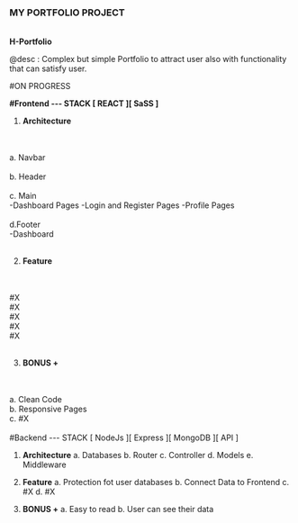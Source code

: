 ### MY PORTFOLIO PROJECT
<br>
<strong>H-Portfolio</strong>

@desc : Complex but simple Portfolio to attract user also with functionality that can satisfy user.

#ON PROGRESS

<strong>#Frontend --- STACK [ REACT ][ SaSS ]</strong>

1. <strong>Architecture</strong>
<br>
<br>
  a. Navbar
<br>
<br>
  b. Header
<br>
<br>
  c. Main
<br>
      -Dashboard Pages
      -Login and Register Pages
      -Profile Pages
<br>
<br>
  d.Footer
<br>
      -Dashboard
<br>
<br>

2. <strong>Feature</strong>
<br>
<br>
  #X
<br>
  #X
<br>
  #X
<br>
  #X
<br>
  #X
<br>
<br>

3. <strong style="colors:green;">BONUS +</strong>
<br>
<br>
  a. Clean Code
<br>
  b. Responsive Pages
<br>
  c. #X
<br><br>
#Backend --- STACK [ NodeJs ][ Express ][ MongoDB ][ API ]

1. <strong>Architecture</strong>
  a. Databases
  b. Router
  c. Controller
  d. Models
  e. Middleware

2. <strong>Feature</strong>
  a. Protection fot user databases
  b. Connect Data to Frontend
  c. #X
  d. #X

3. <strong style="colors:green;">BONUS +</strong>
  a. Easy to read
  b. User can see their data
